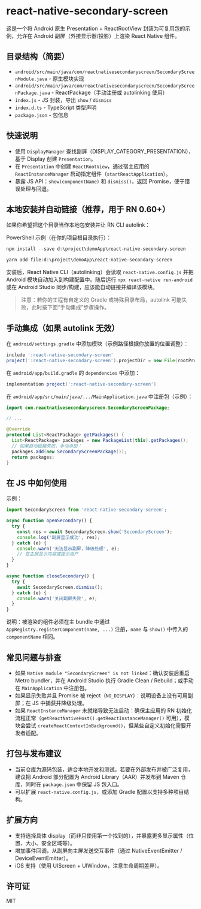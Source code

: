 # react-native-secondary-screen

这是一个将 Android 原生 Presentation + ReactRootView 封装为可复用包的示例，允许在 Android 副屏（外接显示器/投影）上渲染 React Native 组件。

## 目录结构（简要）
- `android/src/main/java/com/reactnativesecondaryscreen/SecondaryScreenModule.java` - 原生模块实现
- `android/src/main/java/com/reactnativesecondaryscreen/SecondaryScreenPackage.java` - ReactPackage（手动注册或 autolinking 使用）
- `index.js` - JS 封装，导出 `show` / `dismiss`
- `index.d.ts` - TypeScript 类型声明
- `package.json` - 包信息

## 快速说明

- 使用 `DisplayManager` 查找副屏（DISPLAY_CATEGORY_PRESENTATION），基于 Display 创建 `Presentation`。
- 在 `Presentation` 中创建 `ReactRootView`，通过宿主应用的 `ReactInstanceManager` 启动指定组件（`startReactApplication`）。
- 暴露 JS API：`show(componentName)` 和 `dismiss()`，返回 Promise，便于错误处理与回退。

## 本地安装并自动链接（推荐，用于 RN 0.60+）

如果你希望把这个目录当作本地包安装并让 RN CLI autolink：

PowerShell 示例（在你的项目根目录执行）：

```powershell
npm install --save d:\project\demoApp\react-native-secondary-screen

yarn add file:d:\project\demoApp\react-native-secondary-screen
```

安装后，React Native CLI（autolinking）会读取 `react-native.config.js` 并把 Android 模块自动加入到构建配置中。随后运行 `npx react-native run-android` 或在 Android Studio 同步/构建，应该能自动链接并编译该模块。

> 注意：若你的工程有自定义的 Gradle 或特殊目录布局，autolink 可能失败，此时按下面“手动集成”步骤操作。

## 手动集成（如果 autolink 无效）

在 `android/settings.gradle` 中添加模块（示例路径根据你放置的位置调整）：

```gradle
include ':react-native-secondary-screen'
project(':react-native-secondary-screen').projectDir = new File(rootProject.projectDir, '../react-native-secondary-screen/android')
```

在 `android/app/build.gradle` 的 `dependencies` 中添加：

```gradle
implementation project(':react-native-secondary-screen')
```

在 `android/app/src/main/java/.../MainApplication.java` 中注册包（示例）：

```java
import com.reactnativesecondaryscreen.SecondaryScreenPackage;

// ...

@Override
protected List<ReactPackage> getPackages() {
  List<ReactPackage> packages = new PackageList(this).getPackages();
  // 如果自动链接失败，手动添加：
  packages.add(new SecondaryScreenPackage());
  return packages;
}
```

## 在 JS 中如何使用

示例：

```javascript
import SecondaryScreen from 'react-native-secondary-screen';

async function openSecondary() {
  try {
    const res = await SecondaryScreen.show('SecondaryScreen');
    console.log('副屏显示成功', res);
  } catch (e) {
    console.warn('无法显示副屏，降级处理', e);
    // 在主屏显示内容或提示用户
  }
}

async function closeSecondary() {
  try {
    await SecondaryScreen.dismiss();
  } catch (e) {
    console.warn('关闭副屏失败', e);
  }
}
```

说明：被渲染的组件必须在主 bundle 中通过 `AppRegistry.registerComponent(name, ...)` 注册，`name` 与 `show()` 中传入的 `componentName` 相同。

## 常见问题与排查

- 如果 `Native module "SecondaryScreen" is not linked`：确认安装后重启 Metro bundler，并在 Android Studio 执行 Gradle Clean / Rebuild；或手动在 `MainApplication` 中注册包。
- 如果显示失败并且 Promise 被 reject（`NO_DISPLAY`）：说明设备上没有可用副屏；在 JS 中捕获并降级处理。
- 如果 `ReactInstanceManager` 未就绪导致无法启动：确保主应用的 RN 初始化流程正常（`getReactNativeHost().getReactInstanceManager()` 可用），模块会尝试 `createReactContextInBackground()`，但某些自定义初始化需要开发者适配。

## 打包与发布建议

- 当前仓库为源码包装，适合本地开发和测试。若要在外部发布并被广泛复用，建议把 Android 部分配置为 Android Library（AAR）并发布到 Maven 仓库，同时在 `package.json` 中保留 JS 包入口。
- 可以扩展 `react-native.config.js`，或添加 Gradle 配置以支持多种项目结构。

## 扩展方向

- 支持选择具体 display（而非只使用第一个找到的），并暴露更多显示属性（位置、大小、安全区域等）。
- 增加事件回调，从副屏向主屏发送交互事件（通过 NativeEventEmitter / DeviceEventEmitter）。
- iOS 支持（使用 UIScreen + UIWindow，注意生命周期差异）。

## 许可证

MIT
